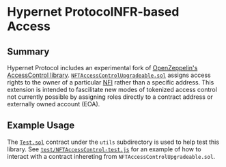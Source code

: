 # Hypernet ProtocolNFR-based Access

## Summary 

Hypernet Protocol includes an experimental fork of 
[OpenZeppelin's AccessControl library](](https://github.com/OpenZeppelin/openzeppelin-contracts/blob/master/contracts/access/AccessControl.sol)).
[`NFTAccessControlUpgradeable.sol`](/packages/contracts/contracts/access/NFTAccessControlUpgradeable.sol) assigns access rights 
to the owner of a particular [NFI](/packages/contracts/contracts/identity/README.md#functionality) rather than a specific address. This extension 
is intended to fascilitate new modes of tokenized access control not currently possible by assigning roles directly to a contract address or 
externally owned account (EOA). 

## Example Usage

The [`Test.sol`](/packages/contracts/contracts/utils/Test.sol) contract under the `utils` subdirectory is used to help test this library. 
See [`test/NFTAccessControl-test.js`](/packages/contracts/test/NFTAccessControl-test.js) for an example of how to interact with a contract
inhereting from `NFTAccessControlUpgradeable.sol`. 